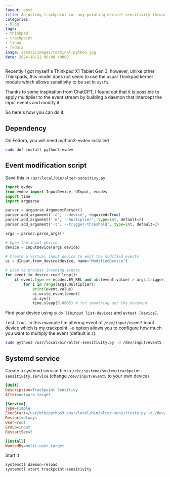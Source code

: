 ```yaml
---
layout: post
title: Adjusting trackpoint (or any pointing device) sensitivity through evdev
categories:
- blog
tags:
- thinkpad
- trackpoint
- linux
- fedora
image: assets/images/terminal-python.jpg
date: 2024-10-22 06:40 +0800
---
```

Recently I got myself a Thinkpad X1 Tablet Gen 3, however, unlike other Thinkpads, this model does
not seem to use the usual Thinkpad kernel module which allows sensitivity to be set in `sysfs`.

Thanks to some inspiration from ChatGPT, I found out that it is possible to apply multiplier
to the event stream by building a daemon that intercept the input events and modify it. 

So here's how you can do it:

## Dependency

On Fedora, you will need python3-evdev installed

```bash
sudo dnf install python3-evdev 
```

## Event modification script

Save this in `/usr/local/bin/alter-sensitivy.py`

```python
import evdev
from evdev import InputDevice, UInput, ecodes
import time
import argparse

parser = argparse.ArgumentParser()
parser.add_argument('-d','--device', required=True)
parser.add_argument('-m','--multiplier', type=int, default=2)
parser.add_argument('-t','--trigger-threshold', type=int, default=2)

args = parser.parse_args()

# Open the input device
device = InputDevice(args.device)

# Create a virtual input device to emit the modified events
ui = UInput.from_device(device, name="ModifiedDevice")

# Loop to process incoming events
for event in device.read_loop():
    if event.type == ecodes.EV_REL and abs(event.value) > args.trigger_threshold:  # Modify only relative movement events if it above threshold
        for i in range(args.multiplier):
            print(event.value)
            ui.write_event(event)
            ui.syn()
            time.sleep(0.0005) # for smoothing out the movement
```

Find your device using `sudo libinput list-devices` and `evtest [device]`.

Test it out. In this example I'm altering event of `/dev/input/event5` input device which is
my trackpoint. `-m` option allows you to configure how much you want to multiply 
the event (default is `2`).

```bash
sudo python3 /usr/local/bin/alter-sensitivity.py -d /dev/input/event5 -m 5
```

## Systemd service

Create a systemd service file in `/etc/systemd/system/trackpoint-sensitivity.service`
(change `/dev/input/event5` to your own device)

```ini
[Unit]
Description=Trackpoint Sensitivy
After=network.target

[Service]
Type=simple
ExecStart=/usr/bin/python3 /usr/local/bin/alter-sensitivity.py -d /dev/input/event5
Restart=always
User=root
Group=input
RestartSec=5

[Install]
WantedBy=multi-user.target
```

Start it

```bash
systemctl daemon-reload
systemctl start trackpoint-sensitivity
```

